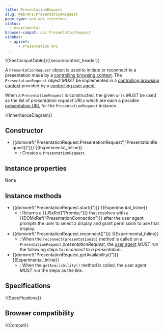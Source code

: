 ```yaml
---
title: PresentationRequest
slug: Web/API/PresentationRequest
page-type: web-api-interface
status:
  - experimental
browser-compat: api.PresentationRequest
sidebar:
  - apiref:
      - Presentation API
---
```


{{SeeCompatTable}}{{securecontext_header}}

A `PresentationRequest` object is used to initiate or reconnect to a presentation made by a [controlling browsing context](https://www.w3.org/TR/presentation-api/#dfn-controlling-browsing-context). The `PresentationRequest` object _MUST_ be implemented in a [controlling browsing context](https://www.w3.org/TR/presentation-api/#dfn-controlling-browsing-context) provided by a [controlling user agent](https://www.w3.org/TR/presentation-api/#dfn-controlling-user-agent).

When a `PresentationRequest` is constructed, the given `urls` _MUST_ be used as the list of _presentation request URLs_ which are each a possible [presentation URL](https://www.w3.org/TR/presentation-api/#dfn-presentation-url) for the `PresentationRequest` instance.

{{InheritanceDiagram}}

## Constructor

- {{domxref("PresentationRequest.PresentationRequest","PresentationRequest()")}} {{Experimental_Inline}}
  - : Creates a `PresentationRequest`.

## Instance properties

None

## Instance methods

- {{domxref("PresentationRequest.start()")}} {{Experimental_Inline}}
  - : Returns a {{JSxRef("Promise")}} that resolves with a {{DOMxRef("PresentationConnection")}} after the user agent prompts the user to select a display and grant permission to use that display.
- {{domxref("PresentationRequest.reconnect()")}} {{Experimental_Inline}}
  - : When the `reconnect(presentationId)` method is called on a `PresentationRequest` _presentationRequest_, the [user agent](https://www.w3.org/TR/presentation-api/#dfn-user-agents) _MUST_ run the following steps to _reconnect to a presentation_.
- {{domxref("PresentationRequest.getAvailability()")}} {{Experimental_Inline}}
  - : When the `getAvailability()` method is called, the user agent _MUST_ run the steps as the link.

## Specifications

{{Specifications}}

## Browser compatibility

{{Compat}}
